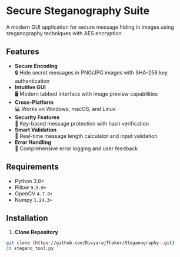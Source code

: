 # Secure Steganography Suite

A modern GUI application for secure message hiding in images using steganography techniques with AES encryption.

## Features

- **Secure Encoding**  
  🔒 Hide secret messages in PNG/JPG images with SHA-256 key authentication
- **Intuitive GUI**  
  🖥️ Modern tabbed interface with image preview capabilities
- **Cross-Platform**  
  💻 Works on Windows, macOS, and Linux
- **Security Features**  
  🔑 Key-based message protection with hash verification
- **Smart Validation**  
  📏 Real-time message length calculator and input validation
- **Error Handling**  
  🚨 Comprehensive error logging and user feedback

## Requirements

- Python 3.8+
- Pillow `9.5.0+`
- OpenCV `4.7.0+`
- Numpy `1.24.3+`

## Installation

1. **Clone Repository**
```bash
git clone (https://github.com/DivyarajThakor/Steganography-.git)
cd stegano_tool.py
